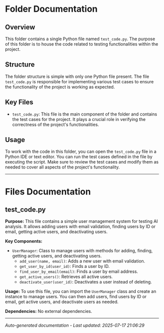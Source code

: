 # Folder Documentation

## Overview
This folder contains a single Python file named `test_code.py`. The purpose of this folder is to house the code related to testing functionalities within the project.

## Structure
The folder structure is simple with only one Python file present. The file `test_code.py` is responsible for implementing various test cases to ensure the functionality of the project is working as expected.

## Key Files
- `test_code.py`: This file is the main component of the folder and contains the test cases for the project. It plays a crucial role in verifying the correctness of the project's functionalities.

## Usage
To work with the code in this folder, you can open the `test_code.py` file in a Python IDE or text editor. You can run the test cases defined in the file by executing the script. Make sure to review the test cases and modify them as needed to cover all aspects of the project's functionality.

---

# Files Documentation

## test_code.py

**Purpose:** This file contains a simple user management system for testing AI analysis. It allows adding users with email validation, finding users by ID or email, getting active users, and deactivating users.

**Key Components:**
- `UserManager`: Class to manage users with methods for adding, finding, getting active users, and deactivating users.
  - `add_user(name, email)`: Adds a new user with email validation.
  - `get_user_by_id(user_id)`: Finds a user by ID.
  - `find_user_by_email(email)`: Finds a user by email address.
  - `get_active_users()`: Retrieves all active users.
  - `deactivate_user(user_id)`: Deactivates a user instead of deleting.

**Usage:** To use this file, you can import the `UserManager` class and create an instance to manage users. You can then add users, find users by ID or email, get active users, and deactivate users as needed.

**Dependencies:** No external dependencies.

---
*Auto-generated documentation - Last updated: 2025-07-17 21:06:29*
